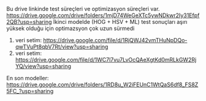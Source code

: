 Bu drive linkinde test süreçleri ve optimizasyon süreçleri var. https://drive.google.com/drive/folders/1mjD74WeGeXTc5ywNDkwr2Iy31Efpf2QB?usp=sharing
İkinci modelde (HOG + HSV + ML) test sonuçları aşırı yüksek olduğu için optimazsyon çok uzun sürmedi

1. veri setim: https://drive.google.com/file/d/1RjQWJ42vmTHuNpDQo-qwTVuPt8qbV7Rt/view?usp=sharing
2. veri setim: https://drive.google.com/file/d/1WC7l7vu7LvOcQAeXgtKd0mRLkGW2RjYQ/view?usp=sharing

En son modeller: https://drive.google.com/drive/folders/1RD8u_W2iFEUnC1WtQaS6df8_FS8Z5FC_?usp=sharing

